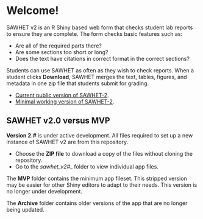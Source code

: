 # Welcome!
SAWHET v2 is an R Shiny based web form that checks student lab reports to ensure they are complete. The form checks basic features such as:

* Are all of the required parts there?
* Are some sections too short or long?
* Does the text have citations in correct format in the correct sections?

Students can use SAWHET as often as they wish to check reports. When a student clicks __Download__, SAWHET merges the text, tables, figures, and metadata in one zip file that students submit for grading. 

* [Current public version of SAWHET-2](https://yelr6j-dan-johnson.shinyapps.io/sawhet_v2_0/). 
* [Minimal working version of SAWHET-2](https://yelr6j-dan-johnson.shinyapps.io/sawhet2/). 


## SAWHET v2.0 versus MVP

**Version 2.#** is under active development. All files required to set up a new instance of SAWHET v2 are from this repository. 

* Choose the __ZIP file__ to download a copy of the files without cloning the repository.
* Go to the __sawhet_v2_#__ folder to view individual app files. 

The __MVP__ folder contains the minimum app fileset. This stripped version may be easier for other Shiny editors to adapt to their needs. This version is no longer under development.   

The __Archive__ folder contains older versions of the app that are no longer being updated. 


